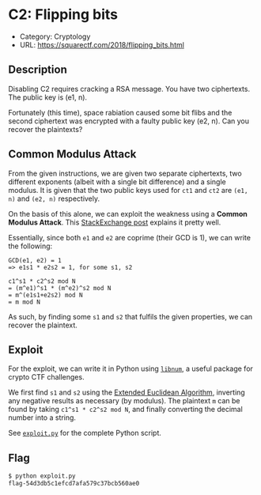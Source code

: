 # C2: Flipping bits

- Category: Cryptology
- URL: <https://squarectf.com/2018/flipping_bits.html>

## Description

Disabling C2 requires cracking a RSA message. You have two ciphertexts. The public key is (e1, n).

Fortunately (this time), space rabiation caused some bit flibs and the second ciphertext was encrypted with a faulty public key (e2, n). Can you recover the plaintexts?

## Common Modulus Attack

From the given instructions, we are given two separate ciphertexts, two different exponents (albeit with a single bit difference) and a single modulus. It is given that the two public keys used for `ct1` and `ct2` are `(e1, n)` and `(e2, n)` respectively.

On the basis of this alone, we can exploit the weakness using a **Common Modulus Attack**. This [StackExchange post](https://crypto.stackexchange.com/questions/16283/how-to-use-common-modulus-attack) explains it pretty well.

Essentially, since both `e1` and `e2` are coprime (their GCD is 1), we can write the following:

```
GCD(e1, e2) = 1
=> e1s1 * e2s2 = 1, for some s1, s2

c1^s1 * c2^s2 mod N
= (m^e1)^s1 * (m^e2)^s2 mod N
= m^(e1s1+e2s2) mod N
= m mod N
```

As such, by finding some `s1` and `s2` that fulfils the given properties, we can recover the plaintext.

## Exploit

For the exploit, we can write it in Python using [`libnum`](https://github.com/hellman/libnum), a useful package for crypto CTF challenges.

We first find `s1` and `s2` using the [Extended Euclidean Algorithm](https://en.wikipedia.org/wiki/Extended_Euclidean_algorithm), inverting any negative results as necessary (by modulus). The plaintext `m` can be found by taking `c1^s1 * c2^s2 mod N`, and finally converting the decimal number into a string.

See [`exploit.py`](./exploit.py) for the complete Python script.

## Flag

```sh
$ python exploit.py
flag-54d3db5c1efcd7afa579c37bcb560ae0
```
